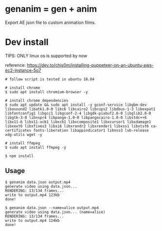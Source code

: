 # genanim = gen + anim

Export AE json file to custom animation films.

# Dev install
TIPS: ONLY linux os is supported by now

reference: https://dev.to/chis0m/installing-puppeteer-on-an-ubuntu-aws-ec2-instance-5o7

```shell
# follow script is tested in ubuntu 18.04

# install chrome
$ sudo apt install chromium-browser -y

# install chrome dependencies
$ sudo apt update && sudo apt install -y gconf-service libgbm-dev libasound2 libatk1.0-0 libc6 libcairo2 libcups2 libdbus-1-3 libexpat1 libfontconfig1 libgcc1 libgconf-2-4 libgdk-pixbuf2.0-0 libglib2.0-0 libgtk-3-0 libnspr4 libpango-1.0-0 libpangocairo-1.0-0 libstdc++6 libx11-6 libx11-xcb1 libxcb1 libxcomposite1 libxcursor1 libxdamage1 libxext6 libxfixes3 libxi6 libxrandr2 libxrender1 libxss1 libxtst6 ca-certificates fonts-liberation libappindicator1 libnss3 lsb-release xdg-utils wget -y

# install ffmpeg
$ sudo apt install ffmpeg -y

$ npm install
```

## Usage

```shell
$ genanim data.json output.mp4
generate video using data.json...
RENDERING: 13/134 frames...
write to output.mp4 123kb
done!

$ genanim data.json --name=alice output.mp4
generate video using data.json... (name=alice)
RENDERING: 13/134 frames...
write to output.mp4 124kb
done!
```
